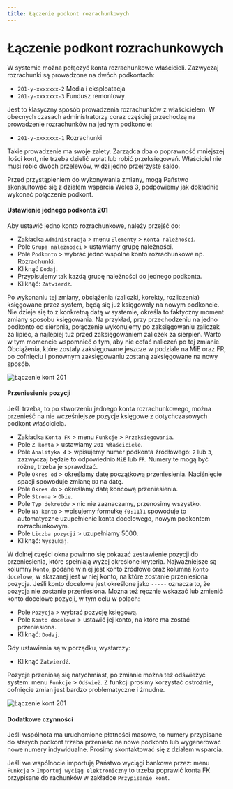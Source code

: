```yaml
---
title: Łączenie podkont rozrachunkowych
---
```


# Łączenie podkont rozrachunkowych

W systemie można połączyć konta rozrachunkowe właścicieli. Zazwyczaj rozrachunki są prowadzone na dwóch podkontach:

- `201-y-xxxxxxx-2` Media i eksploatacja
- `201-y-xxxxxxx-3` Fundusz remontowy

Jest to klasyczny sposób prowadzenia rozrachunków z właścicielem. W obecnych czasach administratorzy coraz częściej przechodzą na prowadzenie rozrachunków na jednym podkoncie:

- `201-y-xxxxxxx-1` Rozrachunki

Takie prowadzenie ma swoje zalety. Zarządca dba o poprawność mniejszej ilości kont, nie trzeba dzielić wpłat lub robić przeksięgowań. Właściciel nie musi robić dwóch przelewów, widzi jedno przejrzyste saldo.

Przed przystąpieniem do wykonywania zmiany, mogą Państwo skonsultować się z działem wsparcia Weles 3, podpowiemy jak dokładnie wykonać połączenie podkont.

#### Ustawienie jednego podkonta 201

Aby ustawić jedno konto rozrachunkowe, należy przejść do:

- Zakładka `Administracja` > menu `Elementy` > `Konta należności`.
- Pole `Grupa należności` > ustawiamy grupę należności.
- Pole `Podkonto` > wybrać jedno wspólne konto rozrachunkowe np. Rozrachunki.
- Kliknąć `Dodaj`.
- Przypisujemy tak każdą grupę należności do jednego podkonta.
- Kliknąć: `Zatwierdź`.

Po wykonaniu tej zmiany, obciążenia (zaliczki, korekty, rozliczenia) księgowane przez system, będą się już księgowały na nowym podkoncie. Nie dzieje się to z konkretną datą w systemie, określa to faktyczny moment zmiany sposobu księgowania. Na przykład, przy przechodzeniu na jedno podkonto od sierpnia, połączenie wykonujemy po zaksięgowaniu zaliczek za lipiec, a najlepiej tuż przed zaksięgowaniem zaliczek za sierpień. Warto w tym momencie wspomnieć o tym, aby nie cofać naliczeń po tej zmianie. Obciążenia, które zostały zaksięgowane jeszcze w podziale na MiE oraz FR, po cofnięciu i ponownym zaksięgowaniu zostaną zaksięgowane na nowy sposób.

![Łączenie kont 201](lonczenie2011.gif)

#### Przeniesienie pozycji

Jeśli trzeba, to po stworzeniu jednego konta rozrachunkowego, można przenieść na nie wcześniejsze pozycje księgowe z dotychczasowych podkont właściciela.

- Zakładka `Konta FK` > menu `Funkcje` > `Przeksięgowania`.
- Pole `Z konta` > ustawiamy `201 Właściciele`.
- Pole `Analityka 4` > wpisujemy numer podkonta źródłowego: `2` lub `3`, zazwyczaj będzie to odpowiednio `MiE` lub `FR`. Numery te mogą być różne, trzeba je sprawdzać.
- Pole `Okres od` > określamy datę początkową przeniesienia. Naciśnięcie spacji spowoduje zmianę `BO` na datę.
- Pole `Okres do` > określamy datę końcową przeniesienia.
- Pole `Strona` > `Obie`.
- Pole `Typ dekretów` > nic nie zaznaczamy, przenosimy wszystko.
- Pole `Na konto` > wpisujemy formułkę `{0;11}1` spowoduje to automatyczne uzupełnienie konta docelowego, nowym podkontem rozrachunkowym.
- Pole `Liczba pozycji` > uzupełniamy 5000.
- Kliknąć: `Wyszukaj`.

W dolnej części okna powinno się pokazać zestawienie pozycji do przeniesienia, które spełniają wyżej określone kryteria. Najważniejsze są kolumny `Konto`, podane w niej jest konto źródłowe oraz kolumna `Konto docelowe`, w skazanej jest w niej konto, na które zostanie przeniesiona pozycja. Jeśli konto docelowe jest określone jako `-----` oznacza to, że pozycja nie zostanie przeniesiona. Można też ręcznie wskazać lub zmienić konto docelowe pozycji, w tym celu w polach:

- Pole `Pozycja` > wybrać pozycję księgową.
- Pole `Konto docelowe` > ustawić jej konto, na które ma zostać przeniesiona.
- Kliknąć: `Dodaj`.

Gdy ustawienia są w porządku, wystarczy:

- Kliknąć `Zatwierdź`.

Pozycje przeniosą się natychmiast, po zmianie można też odświeżyć system: menu `Funkcje` > `Odśwież`. Z funkcji prosimy korzystać ostrożnie, cofnięcie zmian jest bardzo problematyczne i żmudne.

![Łączenie kont 201](lonczenie2012.gif)

#### Dodatkowe czynności

Jeśli wspólnota ma uruchomione płatności masowe, to numery przypisane do starych podkont trzeba przenieść na nowe podkonto lub wygenerować nowe numery indywidualne. Prosimy skontaktować się z działem wsparcia.

Jeśli we wspólnocie importują Państwo wyciągi bankowe przez: menu `Funkcje` > `Importuj wyciąg elektroniczny` to trzeba poprawić konta FK przypisane do rachunków w zakładce `Przypisanie kont`.